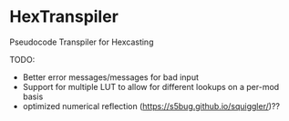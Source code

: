 # HexTranspiler
Pseudocode Transpiler for Hexcasting

TODO:
- Better error messages/messages for bad input
- Support for multiple LUT to allow for different lookups on a per-mod basis
- optimized numerical reflection (https://s5bug.github.io/squiggler/)??